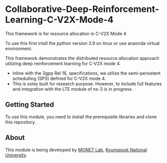 # Collaborative-Deep-Reinforcement-Learning-C-V2X-Mode-4
This framework is for resource allocation in C-V2X Mode 4

To use this first intall the python version 3.9 on linux or use anaonda virtual environment.

This framework demonstrates the distributed resource allocation approach utilizing deep reinforcement learning for C-V2X mode 4. 
- Inline with the 3gpp Rel 16, specifications, we utilize the semi-persistent schedulling (SPS) defined for C-V2X mode 4.
- This is soley built for research purpose. However, to include full features and integration with the LTE module of ns-3 is in progress. 


## Getting Started ##

To use this module, you need to install the prerequisite libraries and clone this repository.

## About ##

This module is being developed by [MONET Lab](http://monet.knu.ac.kr), [Kyungpook National University](https://knu.ac.kr).
